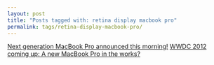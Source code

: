 ```yaml
---
layout: post
title: "Posts tagged with: retina display macbook pro"
permalink: tags/retina-display-macbook-pro/
---
```

[Next generation MacBook Pro announced this morning!](/2012/06/next-generation-macbook-pro-announced)
[WWDC 2012 coming up: A new MacBook Pro in the works?](/2012/06/wwdc-2012-coming-up-new-macbook-pro-in)

